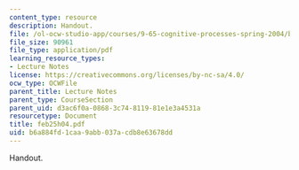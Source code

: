 ```yaml
---
content_type: resource
description: Handout.
file: /ol-ocw-studio-app/courses/9-65-cognitive-processes-spring-2004/b6a884fd1caa9abb037acdb8e63678dd_feb25h04.pdf
file_size: 90961
file_type: application/pdf
learning_resource_types:
- Lecture Notes
license: https://creativecommons.org/licenses/by-nc-sa/4.0/
ocw_type: OCWFile
parent_title: Lecture Notes
parent_type: CourseSection
parent_uid: d3ac6f0a-0868-3c74-8119-81e1e3a4531a
resourcetype: Document
title: feb25h04.pdf
uid: b6a884fd-1caa-9abb-037a-cdb8e63678dd
---
```

Handout.